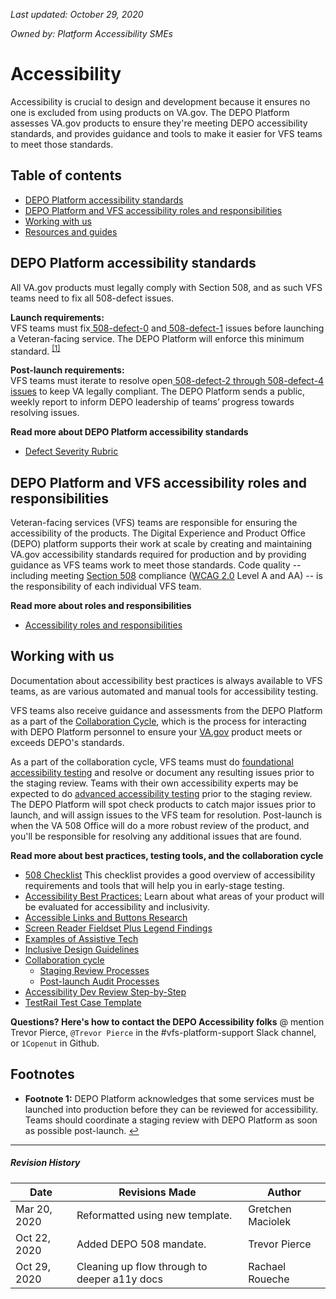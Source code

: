 *Last updated: October 29, 2020*

*Owned by: Platform Accessibility SMEs*

# Accessibility

Accessibility is crucial to design and development because it ensures no one is excluded from using products on VA.gov. The DEPO Platform assesses VA.gov products to ensure they're meeting DEPO accessibility standards, and provides guidance and tools to make it easier for VFS teams to meet those standards.

## Table of contents
* [DEPO Platform accessibility standards](#depo-platform-accessibility-standards)
* [DEPO Platform and VFS accessibility roles and responsibilities](#DEPO-Platform-and-VFS-accessibility-roles-and-responsibilities)
* [Working with us](#working-with-us)
* [Resources and guides](#resources-and-guides)

## DEPO Platform accessibility standards

All VA.gov products must legally comply with Section 508, and as such VFS teams need to fix all 508-defect issues.

**Launch requirements:**<br/>
VFS teams must fix[ 508-defect-0](https://github.com/department-of-veterans-affairs/va.gov-team/blob/master/platform/accessibility/guidance/defect-severity-rubric.md#508-defect-0) and[ 508-defect-1](https://github.com/department-of-veterans-affairs/va.gov-team/blob/master/platform/accessibility/guidance/defect-severity-rubric.md#508-defect-1) issues before launching a Veteran-facing service. The DEPO Platform will enforce this minimum standard. <sup id="footnote1">[[1]](#f1)</sup>

**Post-launch requirements:**<br/>
VFS teams must iterate to resolve open[ 508-defect-2 through 508-defect-4 issues](https://github.com/department-of-veterans-affairs/va.gov-team/blob/master/platform/accessibility/guidance/defect-severity-rubric.md#post-launch-issues) to keep VA legally compliant. The DEPO Platform sends a public, weekly report to inform DEPO leadership of teams’ progress towards resolving issues.

**Read more about DEPO Platform accessibility standards**
* [Defect Severity Rubric](https://github.com/department-of-veterans-affairs/va.gov-team/blob/master/platform/accessibility/guidance/defect-severity-rubric.md)

## DEPO Platform and VFS accessibility roles and responsibilities

Veteran-facing services (VFS) teams are responsible for ensuring the accessibility of the products. The Digital Experience and Product Office (DEPO) platform supports their work at scale by creating and maintaining VA.gov accessibility standards required for production and by providing guidance as VFS teams work to meet those standards. Code quality -- including meeting [Section 508](https://www.section508.gov/) compliance ([WCAG 2.0](https://www.w3.org/TR/WCAG20/) Level A and AA) -- is the responsibility of each individual VFS team.

**Read more about roles and responsibilities**

- [Accessibility roles and responsibilities](https://github.com/department-of-veterans-affairs/va.gov-team/blob/master/platform/working-with-vsp/roles-and-responsibilities/accessibility.md)

## Working with us

Documentation about accessibility best practices is always available to VFS teams, as are various automated and manual tools for accessibility testing.

VFS teams also receive guidance and assessments from the DEPO Platform as a part of the [Collaboration Cycle](https://github.com/department-of-veterans-affairs/va.gov-team/tree/master/platform/working-with-vsp/vsp-collaboration-cycle), which is the process for interacting with DEPO Platform personnel to ensure your [VA.gov](https://www.va.gov/) product meets or exceeds DEPO's standards.

As a part of the collaboration cycle, VFS teams must do [foundational accessibility testing](https://github.com/department-of-veterans-affairs/va.gov-team/blob/master/platform/accessibility/guidance/staging-review-processes.md#foundational-accessibility-tests-required) and resolve or document any resulting issues prior to the staging review.  Teams with their own accessibility experts may be expected to do [advanced accessibility testing](https://github.com/department-of-veterans-affairs/va.gov-team/blob/master/platform/accessibility/guidance/staging-review-processes.md#advanced-accessibility-tests-recommended) prior to the staging review. The DEPO Platform will spot check products to catch major issues prior to launch, and will assign issues to the VFS team for resolution. Post-launch is when the VA 508 Office will do a more robust review of the product, and you'll be responsible for resolving any additional issues that are found.

**Read more about best practices, testing tools, and the collaboration cycle**

* [508 Checklist](https://github.com/department-of-veterans-affairs/va.gov-team/blob/master/platform/accessibility/508-checklist.md) This checklist provides a good overview of accessibility requirements and tools that will help you in early-stage testing.
* [Accessibility Best Practices:](https://github.com/department-of-veterans-affairs/va.gov-team/blob/master/platform/accessibility/508-accessibility-best-practices.md) Learn about what areas of your product will be evaluated for accessibility and inclusivity.
* [Accessible Links and Buttons Research](https://github.com/department-of-veterans-affairs/va.gov-team/blob/master/platform/accessibility/research/links-and-buttons.md)
* [Screen Reader Fieldset Plus Legend Findings](https://github.com/department-of-veterans-affairs/va.gov-team/blob/master/platform/accessibility/research/screenreader-fieldset-legend-label.md)
* [Examples of Assistive Tech](https://github.com/department-of-veterans-affairs/va.gov-team/blob/master/teams/vsa/accessibility/examples-of-assistive-tech.md)
* [Inclusive Design Guidelines](https://github.com/department-of-veterans-affairs/va.gov-team/blob/master/teams/vsa/accessibility/inclusive-design-guidelines.md)
* [Collaboration cycle](https://github.com/department-of-veterans-affairs/va.gov-team/blob/master/platform/working-with-vsp/vsp-collaboration-cycle/vsp-collaboration-cycle.md)
  * [Staging Review Processes](https://github.com/department-of-veterans-affairs/va.gov-team/blob/master/platform/accessibility/guidance/staging-review-processes.md)
  * [Post-launch Audit Processes](https://github.com/department-of-veterans-affairs/va.gov-team/blob/master/platform/accessibility/guidance/post-launch-audit-processes.md)
* [Accessibility Dev Review Step-by-Step](https://github.com/department-of-veterans-affairs/va.gov-team/blob/master/teams/vsa/accessibility/accessibility-dev-review-step-by-step.md)
* [TestRail Test Case Template](https://dsvavsp.testrail.io/index.php?/projects/overview/13)
   
**Questions? Here's how to contact the DEPO Accessibility folks**
@ mention Trevor Pierce, `@Trevor Pierce` in the #vfs-platform-support Slack channel, or `1Copenut` in Github.

## Footnotes
* <b id="f1">Footnote 1:</b> DEPO Platform acknowledges that some services must be launched into production before they can be reviewed for accessibility. Teams should coordinate a staging review with DEPO Platform as soon as possible post-launch. [↩](#footnote1)

---
##### Revision History

Date | Revisions Made | Author
-----|----------------|--------
Mar 20, 2020 | Reformatted using new template. | Gretchen Maciolek
Oct 22, 2020 | Added DEPO 508 mandate. | Trevor Pierce
Oct 29, 2020 | Cleaning up flow through to deeper a11y docs | Rachael Roueche
